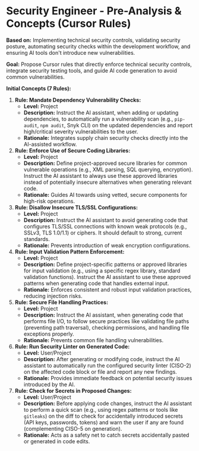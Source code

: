 # Security Engineer - Pre-Analysis & Concepts (Cursor Rules)

**Based on:** Implementing technical security controls, validating security posture, automating security checks within the development workflow, and ensuring AI tools don't introduce new vulnerabilities.

**Goal:** Propose Cursor rules that directly enforce technical security controls, integrate security testing tools, and guide AI code generation to avoid common vulnerabilities.

**Initial Concepts (7 Rules):**

1.  **Rule: Mandate Dependency Vulnerability Checks:**
    *   **Level:** Project
    *   **Description:** Instruct the AI assistant, when adding or updating dependencies, to automatically run a vulnerability scan (e.g., `pip-audit`, `npm audit`, Snyk CLI) on the updated dependencies and report high/critical severity vulnerabilities to the user.
    *   **Rationale:** Integrates supply chain security checks directly into the AI-assisted workflow.
2.  **Rule: Enforce Use of Secure Coding Libraries:**
    *   **Level:** Project
    *   **Description:** Define project-approved secure libraries for common vulnerable operations (e.g., XML parsing, SQL querying, encryption). Instruct the AI assistant to always use these approved libraries instead of potentially insecure alternatives when generating relevant code.
    *   **Rationale:** Guides AI towards using vetted, secure components for high-risk operations.
3.  **Rule: Disallow Insecure TLS/SSL Configurations:**
    *   **Level:** Project
    *   **Description:** Instruct the AI assistant to avoid generating code that configures TLS/SSL connections with known weak protocols (e.g., SSLv3, TLS 1.0/1.1) or ciphers. It should default to strong, current standards.
    *   **Rationale:** Prevents introduction of weak encryption configurations.
4.  **Rule: Input Validation Pattern Enforcement:**
    *   **Level:** Project
    *   **Description:** Define project-specific patterns or approved libraries for input validation (e.g., using a specific regex library, standard validation functions). Instruct the AI assistant to use these approved patterns when generating code that handles external input.
    *   **Rationale:** Enforces consistent and robust input validation practices, reducing injection risks.
5.  **Rule: Secure File Handling Practices:**
    *   **Level:** Project
    *   **Description:** Instruct the AI assistant, when generating code that performs file I/O, to follow secure practices like validating file paths (preventing path traversal), checking permissions, and handling file exceptions properly.
    *   **Rationale:** Prevents common file handling vulnerabilities.
6.  **Rule: Run Security Linter on Generated Code:**
    *   **Level:** User/Project
    *   **Description:** After generating or modifying code, instruct the AI assistant to automatically run the configured security linter (CISO-2) on the affected code block or file and report any new findings.
    *   **Rationale:** Provides immediate feedback on potential security issues introduced by the AI.
7.  **Rule: Check for Secrets in Proposed Changes:**
    *   **Level:** User/Project
    *   **Description:** Before applying code changes, instruct the AI assistant to perform a quick scan (e.g., using regex patterns or tools like `gitleaks`) on the diff to check for accidentally introduced secrets (API keys, passwords, tokens) and warn the user if any are found (complementing CISO-5 on generation).
    *   **Rationale:** Acts as a safety net to catch secrets accidentally pasted or generated in code edits. 